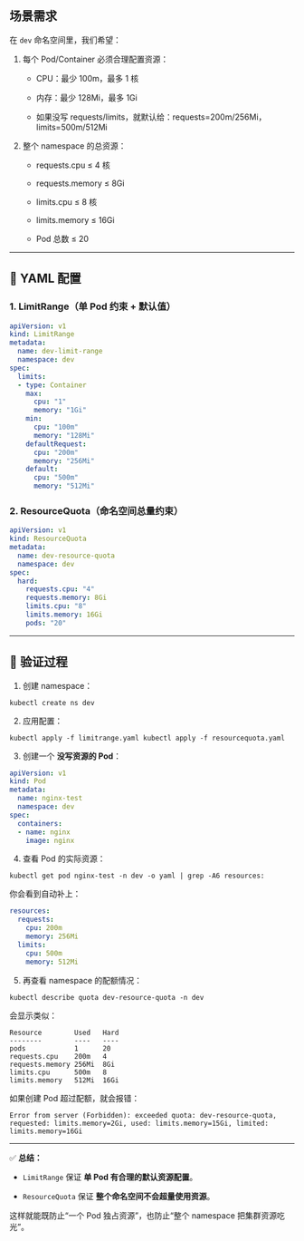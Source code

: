 ## 场景需求

在 `dev` 命名空间里，我们希望：

1. 每个 Pod/Container 必须合理配置资源：
    
    - CPU：最少 100m，最多 1 核
        
    - 内存：最少 128Mi，最多 1Gi
        
    - 如果没写 requests/limits，就默认给：requests=200m/256Mi，limits=500m/512Mi
        
2. 整个 namespace 的总资源：
    
    - requests.cpu ≤ 4 核
        
    - requests.memory ≤ 8Gi
        
    - limits.cpu ≤ 8 核
        
    - limits.memory ≤ 16Gi
        
    - Pod 总数 ≤ 20
        

---

## 🔹 YAML 配置

### 1. LimitRange（单 Pod 约束 + 默认值）

```yaml
apiVersion: v1
kind: LimitRange
metadata:
  name: dev-limit-range
  namespace: dev
spec:
  limits:
  - type: Container
    max:
      cpu: "1"
      memory: "1Gi"
    min:
      cpu: "100m"
      memory: "128Mi"
    defaultRequest:
      cpu: "200m"
      memory: "256Mi"
    default:
      cpu: "500m"
      memory: "512Mi"

```

### 2. ResourceQuota（命名空间总量约束）

```yaml
apiVersion: v1
kind: ResourceQuota
metadata:
  name: dev-resource-quota
  namespace: dev
spec:
  hard:
    requests.cpu: "4"
    requests.memory: 8Gi
    limits.cpu: "8"
    limits.memory: 16Gi
    pods: "20"

```

---

## 🔹 验证过程

1. 创建 namespace：
    

`kubectl create ns dev`

2. 应用配置：
    

`kubectl apply -f limitrange.yaml kubectl apply -f resourcequota.yaml`

3. 创建一个 **没写资源的 Pod**：
    

```yaml
apiVersion: v1
kind: Pod
metadata:
  name: nginx-test
  namespace: dev
spec:
  containers:
  - name: nginx
    image: nginx

```

4. 查看 Pod 的实际资源：
    

`kubectl get pod nginx-test -n dev -o yaml | grep -A6 resources:`

你会看到自动补上：

```yaml
resources:
  requests:
    cpu: 200m
    memory: 256Mi
  limits:
    cpu: 500m
    memory: 512Mi

```

5. 再查看 namespace 的配额情况：
    

`kubectl describe quota dev-resource-quota -n dev`

会显示类似：

```shell
Resource        Used   Hard
--------        ----   ----
pods            1      20
requests.cpu    200m   4
requests.memory 256Mi  8Gi
limits.cpu      500m   8
limits.memory   512Mi  16Gi

```

如果创建 Pod 超过配额，就会报错：

`Error from server (Forbidden): exceeded quota: dev-resource-quota, requested: limits.memory=2Gi, used: limits.memory=15Gi, limited: limits.memory=16Gi`

---

✅ **总结：**

- `LimitRange` 保证 **单 Pod 有合理的默认资源配置**。
    
- `ResourceQuota` 保证 **整个命名空间不会超量使用资源**。
    

这样就能既防止“一个 Pod 独占资源”，也防止“整个 namespace 把集群资源吃光”。